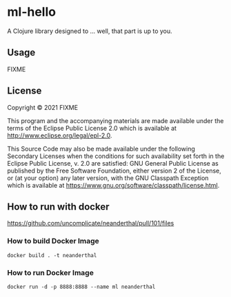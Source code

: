 # ml-hello

A Clojure library designed to ... well, that part is up to you.

## Usage

FIXME

## License

Copyright © 2021 FIXME

This program and the accompanying materials are made available under the
terms of the Eclipse Public License 2.0 which is available at
http://www.eclipse.org/legal/epl-2.0.

This Source Code may also be made available under the following Secondary
Licenses when the conditions for such availability set forth in the Eclipse
Public License, v. 2.0 are satisfied: GNU General Public License as published by
the Free Software Foundation, either version 2 of the License, or (at your
option) any later version, with the GNU Classpath Exception which is available
at https://www.gnu.org/software/classpath/license.html.

## How to run with docker
https://github.com/uncomplicate/neanderthal/pull/101/files

### How to build Docker Image
```shell
docker build . -t neanderthal
```

### How to run Docker Image
```shell
docker run -d -p 8888:8888 --name ml neanderthal
```

